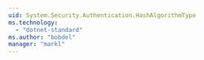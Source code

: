 ```yaml
---
uid: System.Security.Authentication.HashAlgorithmType
ms.technology: 
  - "dotnet-standard"
ms.author: "bobdel"
manager: "markl"
---
```

